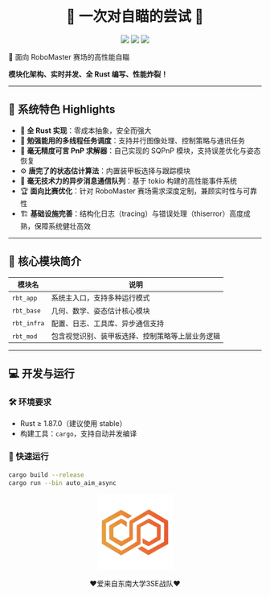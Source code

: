
<p align="center">
  <h1 align="center">🤖 一次对自瞄的尝试 🎯</h1>
  <p align="center">
    <img src="https://img.shields.io/badge/Language-Rust-orange?style=for-the-badge"/>
    <img src="https://img.shields.io/badge/Platform-RoboMaster-blue?style=for-the-badge"/>
    <img src="https://img.shields.io/badge/SEU-3SE%20Team-red?style=for-the-badge"/> 
  </p>
</p>

🚀 面向 RoboMaster 赛场的高性能自瞄

**模块化架构、实时并发、全 Rust 编写、性能炸裂！**

---

## 🧠 系统特色 Highlights

- 🦀 **全 Rust 实现**：零成本抽象，安全而强大
- 🚦 **勉强能用的多线程任务调度**：支持并行图像处理、控制策略与通讯任务
- 🎯 **毫无精度可言 PnP 求解器**：自己实现的 SQPnP 模块，支持误差优化与姿态恢复
- ⚙️ **唐完了的状态估计算法**：内置装甲板选择与跟踪模块
- 📡 **毫无技术力的异步消息通信队列**：基于 tokio 构建的高性能事件系统
- 🏆 **面向比赛优化**：针对 RoboMaster 赛场需求深度定制，兼顾实时性与可靠性
- 🏗️ **基础设施完善**：结构化日志（tracing）与错误处理（thiserror）高度成熟，保障系统健壮高效
---

## 📡 核心模块简介

| 模块名              | 说明                             |
| ---------------- | ------------------------------ |
| `rbt_app`        | 系统主入口，支持多种运行模式                 |
| `rbt_base`       | 几何、数学、姿态估计核心模块                 |
| `rbt_infra`      | 配置、日志、工具库、异步通信支持               |
| `rbt_mod`        | 包含视觉识别、装甲板选择、控制策略等上层业务逻辑       |

---

## 💻 开发与运行

### 🛠️ 环境要求

- Rust ≥ 1.87.0（建议使用 stable）
- 构建工具：`cargo`，支持自动并发编译

### 🚀 快速运行

```bash
cargo build --release
cargo run --bin auto_aim_async
```

<p align="center">
  <img src="assets/3se-logo.png" width="150" alt="3SE Logo"/>
  <p align="center">❤️爱来自东南大学3SE战队❤️</p>
</p>
